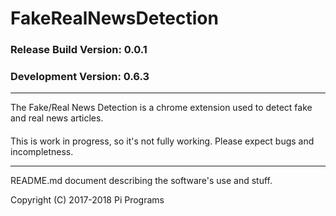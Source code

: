 # FakeRealNewsDetection

### Release Build Version: 0.0.1
### Development Version: 0.6.3
-----
The Fake/Real News Detection is a chrome extension used to detect fake and real news articles.
####
This is work in progress, so it's not fully working. Please expect bugs and incompletness.

-----
README.md document describing the software's use and stuff.

Copyright (C) 2017-2018 Pi Programs
